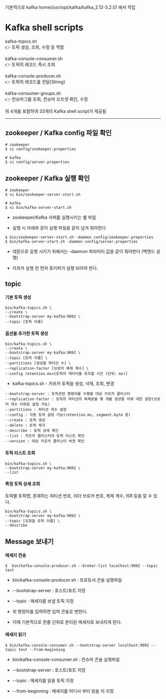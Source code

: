 기본적으로 kafka home(/usr/opt/kafka/kafka_2.12-3.2.0) 에서 작업  

# Kafka shell scripts
kafka-topics.sh  
👉 토픽 생성, 조회, 수정 등 역할  

kafka-console-consumer.sh  
👉 토픽의 레코드 즉시 조회  

kafka-console-producer.sh  
👉 토픽의 레코드를 전달(String)  

kafka-consumer-groups.sh  
👉 컨슈머그룹 조회, 컨슈머 오프셋 확인, 수정  

위 4개를 포함하여 33개의 Kafka shell script가 제공됨  

<hr>

## zookeeper / Kafka  config 파일 확인
``` 
# zookeeper
$ vi config/zookeeper.properties

# kafka
$ vi config/server.properties
```  

## zookeeper / Kafka  실행 확인
``` 
# zookeeper
$ vi bin/zookeeper-server-start.sh

# kafka
$ vi bin/kafka-server-start.sh
```  
- zookeeper/Kafka  서버를 실행시키는 쉘 파일  

- 실행 시 아래와 같이 실행 파일을 같이 넘겨 줘야한다  

```
$ bin/zookeeper-server-start.sh -daemon config/zookeeper.properties
$ bin/kafka-server-start.sh -daemon config/server.properties  
```  


- 데몬으로 실행 시키기 위해서는 -daemon 파라미터 값을 같이 줘야한다 (백엔드 실행)  

- 카프카 실행 전 먼저 쥬키퍼가 실행 되어야 한다.  


## topic
####  기본 토픽 생성
``` 
bin/kafka-topics.sh \
--create \
--bootstrap-server my-kafka:9092 \
--topic [토픽 이름]
```  

#### 옵션을 추가한 토픽 생성
```
bin/kafka-topics.sh \
--create \
--bootstrap-server my-kafka:9092 \
--topic [토픽 이름] \
--partitions [생성할 파티션 수] \
--replication-factor [브로커 복제 계수] \
--config retention.ms=[토픽의 데이터를 유지할 시간 (단위: ms)]
```  

* kafka-topics.sh - 카프카 토픽을 생성, 삭제, 조회, 변경
```
--bootstrap-server : 토픽관련 명령어를 수행할 대상 카프카 클러스터
--replication-factor : 토픽의 파티션의 복제본을 몇 개를 생성할 지에 대한 설정(브로커 개수 이하로 설정 가능)
--partitions : 파티션 개수 설정
--config : 각종 토픽 설정 가능(retention.ms, segment.byte 등)
--create : 토픽 생성
--delete : 토픽 제거
--describe : 토픽 상세 확인
--list : 카프카 클러스터의 토픽 리스트 확인
--version : 대상 카프카 클러스터 버젼 확인
```  

#### 토픽 리스트 조회
```
bin/kafka-topics.sh \
--bootstrap-server my-kafka:9092 \
--list
```  

#### 특정 토픽 상세 조회
토픽별 토픽명, 존재하는 파티션 번호, 리더 브로커 번호, 복제 계수, ISR 등을 알 수 있다.  
```
bin/kafka-topics.sh \
--bootstrap-server my-kafka:9092 \
--topic [조회할 토픽 이름] \
--describe
```  


## Message 보내기
#### 메세지 전송
```
$  bin/kafka-console-producer.sh --broker-list localhost:9092 --topic test
```  
* bin/kafka-console-producer.sh : 프로듀서 콘솔 실행파일

* --bootstrap-server : 호스트/포트 지정

* --topic : 메세지를 보낼 토픽 지정

- 위 명령어를 입력하면 입력 콘솔로 변한다.  

- 이때 기본적으로 한줄 단위로 분리된 메세지로 보내지게 된다.  


#### 메세지 읽기
```
$ bin/kafka-console-consumer.sh --bootstrap-server localhost:9092 --topic test --from-beginning
```  
* bin/kafka-console-consumer.sh : 컨슈머 콘솔 실행파일

* --bootstrap-server : 호스트/포트 지정

* --topic : 메세지를 읽을 토픽 지정

* --from-beginning : 메세지를 어디서 부터 읽을 지 지정
